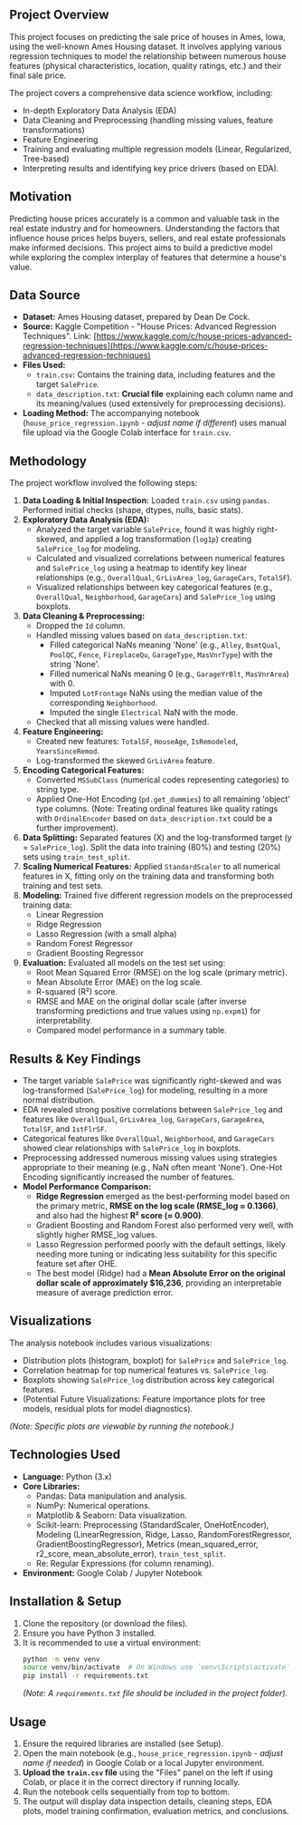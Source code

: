 
## Project Overview

This project focuses on predicting the sale price of houses in Ames, Iowa, using the well-known Ames Housing dataset. It involves applying various regression techniques to model the relationship between numerous house features (physical characteristics, location, quality ratings, etc.) and their final sale price.

The project covers a comprehensive data science workflow, including:
* In-depth Exploratory Data Analysis (EDA)
* Data Cleaning and Preprocessing (handling missing values, feature transformations)
* Feature Engineering
* Training and evaluating multiple regression models (Linear, Regularized, Tree-based)
* Interpreting results and identifying key price drivers (based on EDA).

## Motivation

Predicting house prices accurately is a common and valuable task in the real estate industry and for homeowners. Understanding the factors that influence house prices helps buyers, sellers, and real estate professionals make informed decisions. This project aims to build a predictive model while exploring the complex interplay of features that determine a house's value.

## Data Source

* **Dataset:** Ames Housing dataset, prepared by Dean De Cock.
* **Source:** Kaggle Competition - "House Prices: Advanced Regression Techniques". Link: [https://www.kaggle.com/c/house-prices-advanced-regression-techniques](https://www.kaggle.com/c/house-prices-advanced-regression-techniques)
* **Files Used:**
    * `train.csv`: Contains the training data, including features and the target `SalePrice`.
    * `data_description.txt`: **Crucial file** explaining each column name and its meaning/values (used extensively for preprocessing decisions).
* **Loading Method:** The accompanying notebook (`house_price_regression.ipynb` - *adjust name if different*) uses manual file upload via the Google Colab interface for `train.csv`.

## Methodology

The project workflow involved the following steps:

1.  **Data Loading & Initial Inspection:** Loaded `train.csv` using `pandas`. Performed initial checks (shape, dtypes, nulls, basic stats).
2.  **Exploratory Data Analysis (EDA):**
    * Analyzed the target variable `SalePrice`, found it was highly right-skewed, and applied a log transformation (`log1p`) creating `SalePrice_log` for modeling.
    * Calculated and visualized correlations between numerical features and `SalePrice_log` using a heatmap to identify key linear relationships (e.g., `OverallQual`, `GrLivArea_log`, `GarageCars`, `TotalSF`).
    * Visualized relationships between key categorical features (e.g., `OverallQual`, `Neighborhood`, `GarageCars`) and `SalePrice_log` using boxplots.
3.  **Data Cleaning & Preprocessing:**
    * Dropped the `Id` column.
    * Handled missing values based on `data_description.txt`:
        * Filled categorical NaNs meaning 'None' (e.g., `Alley`, `BsmtQual`, `PoolQC`, `Fence`, `FireplaceQu`, `GarageType`, `MasVnrType`) with the string 'None'.
        * Filled numerical NaNs meaning 0 (e.g., `GarageYrBlt`, `MasVnrArea`) with 0.
        * Imputed `LotFrontage` NaNs using the median value of the corresponding `Neighborhood`.
        * Imputed the single `Electrical` NaN with the mode.
    * Checked that all missing values were handled.
4.  **Feature Engineering:**
    * Created new features: `TotalSF`, `HouseAge`, `IsRemodeled`, `YearsSinceRemod`.
    * Log-transformed the skewed `GrLivArea` feature.
5.  **Encoding Categorical Features:**
    * Converted `MSSubClass` (numerical codes representing categories) to string type.
    * Applied One-Hot Encoding (`pd.get_dummies`) to all remaining 'object' type columns. (Note: Treating ordinal features like quality ratings with `OrdinalEncoder` based on `data_description.txt` could be a further improvement).
6.  **Data Splitting:** Separated features (X) and the log-transformed target (y = `SalePrice_log`). Split the data into training (80%) and testing (20%) sets using `train_test_split`.
7.  **Scaling Numerical Features:** Applied `StandardScaler` to all numerical features in X, fitting only on the training data and transforming both training and test sets.
8.  **Modeling:** Trained five different regression models on the preprocessed training data:
    * Linear Regression
    * Ridge Regression
    * Lasso Regression (with a small alpha)
    * Random Forest Regressor
    * Gradient Boosting Regressor
9.  **Evaluation:** Evaluated all models on the test set using:
    * Root Mean Squared Error (RMSE) on the log scale (primary metric).
    * Mean Absolute Error (MAE) on the log scale.
    * R-squared (R²) score.
    * RMSE and MAE on the original dollar scale (after inverse transforming predictions and true values using `np.expm1`) for interpretability.
    * Compared model performance in a summary table.

## Results & Key Findings

* The target variable `SalePrice` was significantly right-skewed and was log-transformed (`SalePrice_log`) for modeling, resulting in a more normal distribution.
* EDA revealed strong positive correlations between `SalePrice_log` and features like `OverallQual`, `GrLivArea_log`, `GarageCars`, `GarageArea`, `TotalSF`, and `1stFlrSF`.
* Categorical features like `OverallQual`, `Neighborhood`, and `GarageCars` showed clear relationships with `SalePrice_log` in boxplots.
* Preprocessing addressed numerous missing values using strategies appropriate to their meaning (e.g., NaN often meant 'None'). One-Hot Encoding significantly increased the number of features.
* **Model Performance Comparison:**
    * **Ridge Regression** emerged as the best-performing model based on the primary metric, **RMSE on the log scale (RMSE_log ≈ 0.1366)**, and also had the highest **R² score (≈ 0.900)**.
    * Gradient Boosting and Random Forest also performed very well, with slightly higher RMSE_log values.
    * Lasso Regression performed poorly with the default settings, likely needing more tuning or indicating less suitability for this specific feature set after OHE.
    * The best model (Ridge) had a **Mean Absolute Error on the original dollar scale of approximately $16,236**, providing an interpretable measure of average prediction error.

## Visualizations

The analysis notebook includes various visualizations:
* Distribution plots (histogram, boxplot) for `SalePrice` and `SalePrice_log`.
* Correlation heatmap for top numerical features vs. `SalePrice_log`.
* Boxplots showing `SalePrice_log` distribution across key categorical features.
* (Potential Future Visualizations: Feature importance plots for tree models, residual plots for model diagnostics).

*(Note: Specific plots are viewable by running the notebook.)*

## Technologies Used

* **Language:** Python (3.x)
* **Core Libraries:**
    * Pandas: Data manipulation and analysis.
    * NumPy: Numerical operations.
    * Matplotlib & Seaborn: Data visualization.
    * Scikit-learn: Preprocessing (StandardScaler, OneHotEncoder), Modeling (LinearRegression, Ridge, Lasso, RandomForestRegressor, GradientBoostingRegressor), Metrics (mean_squared_error, r2_score, mean_absolute_error), `train_test_split`.
    * Re: Regular Expressions (for column renaming).
* **Environment:** Google Colab / Jupyter Notebook

## Installation & Setup

1.  Clone the repository (or download the files).
2.  Ensure you have Python 3 installed.
3.  It is recommended to use a virtual environment:
    ```bash
    python -m venv venv
    source venv/bin/activate  # On Windows use `venv\Scripts\activate`
    pip install -r requirements.txt
    ```
    *(Note: A `requirements.txt` file should be included in the project folder).*

## Usage

1.  Ensure the required libraries are installed (see Setup).
2.  Open the main notebook (e.g., `house_price_regression.ipynb` - *adjust name if needed*) in Google Colab or a local Jupyter environment.
3.  **Upload the `train.csv` file** using the "Files" panel on the left if using Colab, or place it in the correct directory if running locally.
4.  Run the notebook cells sequentially from top to bottom.
5.  The output will display data inspection details, cleaning steps, EDA plots, model training confirmation, evaluation metrics, and conclusions.
